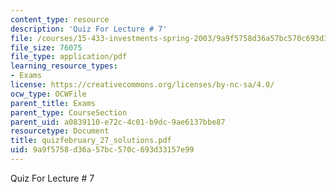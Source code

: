 ```yaml
---
content_type: resource
description: 'Quiz For Lecture # 7'
file: /courses/15-433-investments-spring-2003/9a9f5758d36a57bc570c693d33157e99_quizfebruary_27_solutions.pdf
file_size: 76075
file_type: application/pdf
learning_resource_types:
- Exams
license: https://creativecommons.org/licenses/by-nc-sa/4.0/
ocw_type: OCWFile
parent_title: Exams
parent_type: CourseSection
parent_uid: a0839110-e72c-4c01-b9dc-9ae6137bbe87
resourcetype: Document
title: quizfebruary_27_solutions.pdf
uid: 9a9f5758-d36a-57bc-570c-693d33157e99
---
```

Quiz For Lecture # 7